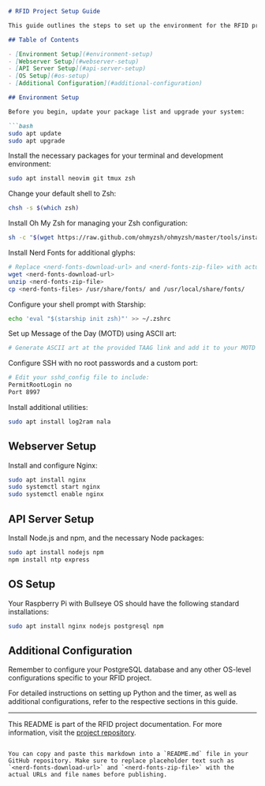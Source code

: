 ```markdown
# RFID Project Setup Guide

This guide outlines the steps to set up the environment for the RFID project on a Raspberry Pi running the Bullseye OS.

## Table of Contents

- [Environment Setup](#environment-setup)
- [Webserver Setup](#webserver-setup)
- [API Server Setup](#api-server-setup)
- [OS Setup](#os-setup)
- [Additional Configuration](#additional-configuration)

## Environment Setup

Before you begin, update your package list and upgrade your system:

```bash
sudo apt update
sudo apt upgrade
```

Install the necessary packages for your terminal and development environment:

```bash
sudo apt install neovim git tmux zsh
```

Change your default shell to Zsh:

```bash
chsh -s $(which zsh)
```

Install Oh My Zsh for managing your Zsh configuration:

```bash
sh -c "$(wget https://raw.github.com/ohmyzsh/ohmyzsh/master/tools/install.sh -O -)"
```

Install Nerd Fonts for additional glyphs:

```bash
# Replace <nerd-fonts-download-url> and <nerd-fonts-zip-file> with actual values
wget <nerd-fonts-download-url>
unzip <nerd-fonts-zip-file>
cp <nerd-fonts-files> /usr/share/fonts/ and /usr/local/share/fonts/
```

Configure your shell prompt with Starship:

```bash
echo 'eval "$(starship init zsh)"' >> ~/.zshrc
```

Set up Message of the Day (MOTD) using ASCII art:

```bash
# Generate ASCII art at the provided TAAG link and add it to your MOTD file
```

Configure SSH with no root passwords and a custom port:

```bash
# Edit your sshd_config file to include:
PermitRootLogin no
Port 8997
```

Install additional utilities:

```bash
sudo apt install log2ram nala
```

## Webserver Setup

Install and configure Nginx:

```bash
sudo apt install nginx
sudo systemctl start nginx
sudo systemctl enable nginx
```

## API Server Setup

Install Node.js and npm, and the necessary Node packages:

```bash
sudo apt install nodejs npm
npm install ntp express
```

## OS Setup

Your Raspberry Pi with Bullseye OS should have the following standard installations:

```bash
sudo apt install nginx nodejs postgresql npm
```

## Additional Configuration

Remember to configure your PostgreSQL database and any other OS-level configurations specific to your RFID project.

For detailed instructions on setting up Python and the timer, as well as additional configurations, refer to the respective sections in this guide.

---

This README is part of the RFID project documentation. For more information, visit the [project repository](#).
```

You can copy and paste this markdown into a `README.md` file in your GitHub repository. Make sure to replace placeholder text such as `<nerd-fonts-download-url>` and `<nerd-fonts-zip-file>` with the actual URLs and file names before publishing.
